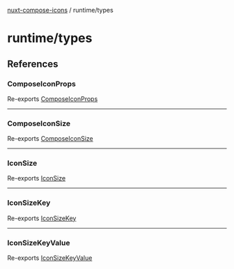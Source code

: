 [nuxt-compose-icons](../../modules.md) / runtime/types

# runtime/types

## References

### ComposeIconProps

Re-exports [ComposeIconProps](compose-icons-props/interfaces/ComposeIconProps.md)

---

### ComposeIconSize

Re-exports [ComposeIconSize](icon-sizes/interfaces/ComposeIconSize.md)

---

### IconSize

Re-exports [IconSize](icon-sizes/variables/IconSize.md)

---

### IconSizeKey

Re-exports [IconSizeKey](icon-sizes/type-aliases/IconSizeKey.md)

---

### IconSizeKeyValue

Re-exports [IconSizeKeyValue](icon-sizes/type-aliases/IconSizeKeyValue.md)
